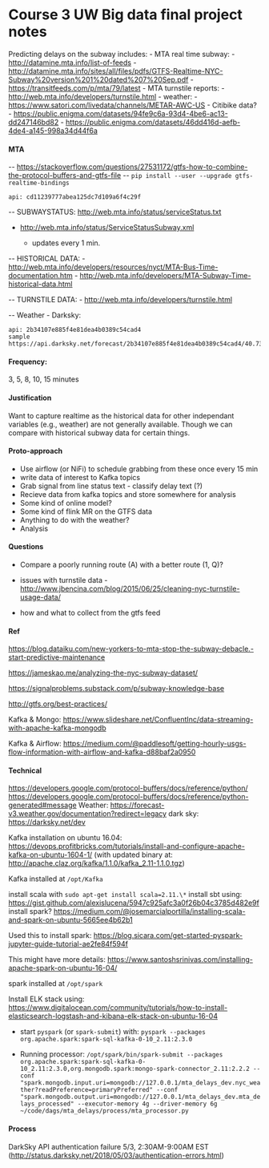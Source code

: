 Course 3 UW Big data final project notes
========================================

Predicting delays on the subway includes:
	- MTA real time subway:
		- http://datamine.mta.info/list-of-feeds
		- http://datamine.mta.info/sites/all/files/pdfs/GTFS-Realtime-NYC-Subway%20version%201%20dated%207%20Sep.pdf
		- https://transitfeeds.com/p/mta/79/latest
	- MTA turnstile reports:
		- http://web.mta.info/developers/turnstile.html
	- weather:
		- https://www.satori.com/livedata/channels/METAR-AWC-US
	- Citibike data?
	- https://public.enigma.com/datasets/94fe9c6a-93d4-4be6-ac13-dd247146bd82
	- https://public.enigma.com/datasets/46dd416d-aefb-4de4-a145-998a34d44f6a



#### MTA

-- https://stackoverflow.com/questions/27531172/gtfs-how-to-combine-the-protocol-buffers-and-gtfs-file
-- `pip install --user --upgrade gtfs-realtime-bindings`

	api: cd11239777abea125dc7d109a6f4c29f


-- SUBWAYSTATUS: http://web.mta.info/status/serviceStatus.txt

- http://web.mta.info/status/ServiceStatusSubway.xml

	- updates every 1 min.

-- HISTORICAL DATA:
	- http://web.mta.info/developers/resources/nyct/MTA-Bus-Time-documentation.htm
	- http://web.mta.info/developers/MTA-Subway-Time-historical-data.html

-- TURNSTILE DATA:
	- http://web.mta.info/developers/turnstile.html

-- Weather
	- Darksky: 

	api: 2b34107e885f4e81dea4b0389c54cad4
	sample https://api.darksky.net/forecast/2b34107e885f4e81dea4b0389c54cad4/40.730610,-73.935242

#### Frequency:

3, 5, 8, 10, 15 minutes



#### Justification

Want to capture realtime as the historical data for other independant variables (e.g., weather) are not generally available. Though we can compare with historical subway data for certain things.


#### Proto-approach

- Use airflow (or NiFi) to schedule grabbing from these once every 15 min
- write data of interest to Kafka topics
- Grab signal from line status text - classify delay text (?)
- Recieve data from kafka topics and store somewhere for analysis
- Some kind of online model?
- Some kind of flink MR on the GTFS data
- Anything to do with the weather?
- Analysis


#### Questions

- Compare a poorly running route (A) with a better route (1, Q)?
- issues with turnstile data - http://www.jbencina.com/blog/2015/06/25/cleaning-nyc-turnstile-usage-data/

- how and what to collect from the gtfs feed



#### Ref

https://blog.dataiku.com/new-yorkers-to-mta-stop-the-subway-debacle.-start-predictive-maintenance

https://jameskao.me/analyzing-the-nyc-subway-dataset/

https://signalproblems.substack.com/p/subway-knowledge-base

http://gtfs.org/best-practices/

Kafka & Mongo: https://www.slideshare.net/ConfluentInc/data-streaming-with-apache-kafka-mongodb

Kafka & Airflow: https://medium.com/@paddlesoft/getting-hourly-usgs-flow-information-with-airflow-and-kafka-d88baf2a0950

#### Technical

https://developers.google.com/protocol-buffers/docs/reference/python/
https://developers.google.com/protocol-buffers/docs/reference/python-generated#message
Weather: https://forecast-v3.weather.gov/documentation?redirect=legacy
dark sky: https://darksky.net/dev

Kafka installation on ubuntu 16.04: https://devops.profitbricks.com/tutorials/install-and-configure-apache-kafka-on-ubuntu-1604-1/ (with updated binary at: http://apache.claz.org/kafka/1.1.0/kafka_2.11-1.1.0.tgz)

Kafka installed at `/opt/Kafka`

install scala with `sudo apt-get install scala=2.11.\*`
install sbt using: https://gist.github.com/alexislucena/5947c925afc3a0f26b04c3785d482e9f
install spark? https://medium.com/@josemarcialportilla/installing-scala-and-spark-on-ubuntu-5665ee4b62b1

Used this to install spark: https://blog.sicara.com/get-started-pyspark-jupyter-guide-tutorial-ae2fe84f594f

This might have more details: https://www.santoshsrinivas.com/installing-apache-spark-on-ubuntu-16-04/

spark installed at `/opt/spark`

Install ELK stack using: https://www.digitalocean.com/community/tutorials/how-to-install-elasticsearch-logstash-and-kibana-elk-stack-on-ubuntu-16-04

- start `pyspark` (or `spark-submit`) with: `pyspark --packages org.apache.spark:spark-sql-kafka-0-10_2.11:2.3.0`

- Running processor: `/opt/spark/bin/spark-submit --packages org.apache.spark:spark-sql-kafka-0-10_2.11:2.3.0,org.mongodb.spark:mongo-spark-connector_2.11:2.2.2 --conf "spark.mongodb.input.uri=mongodb://127.0.0.1/mta_delays_dev.nyc_weather?readPreference=primaryPreferred" --conf "spark.mongodb.output.uri=mongodb://127.0.0.1/mta_delays_dev.mta_delays_processed" --executor-memory 4g --driver-memory 6g ~/code/dags/mta_delays/process/mta_processor.py`

#### Process

DarkSky API authentication failure 5/3, 2:30AM-9:00AM EST (http://status.darksky.net/2018/05/03/authentication-errors.html)